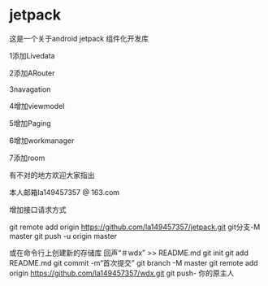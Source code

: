 # jetpack
这是一个关于android jetpack 组件化开发库

1添加Livedata

2添加ARouter

3navagation

4增加viewmodel

5增加Paging

6增加workmanager

7添加room

有不对的地方欢迎大家指出

本人邮箱la149457357 @ 163.com

增加接口请求方式

git remote add origin https://github.com/la149457357/jetpack.git
git分支-M master 
git push -u origin master

或在命令行上创建新的存储库
回声“＃wdx” >> README.md 
git init 
git add README.md 
git commit -m“首次提交” 
git branch -M master 
git remote add origin https://github.com/la149457357/wdx.git
git push- 你的原主人
                
